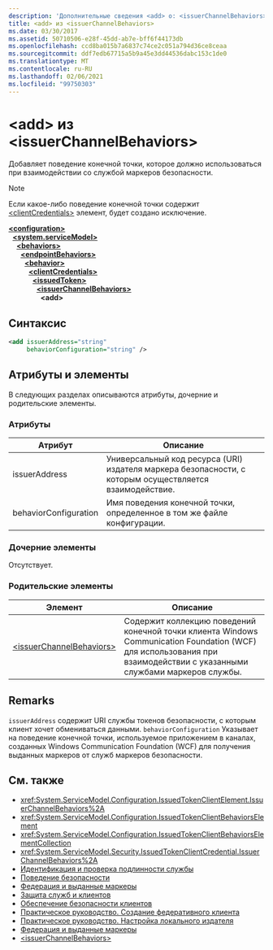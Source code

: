 ```yaml
---
description: 'Дополнительные сведения <add> о: <issuerChannelBehaviors>'
title: <add> из <issuerChannelBehaviors>
ms.date: 03/30/2017
ms.assetid: 50710506-e28f-45dd-ab7e-bff6f44173db
ms.openlocfilehash: ccd8ba015b7a6837c74ce2c051a794d36ce8ceaa
ms.sourcegitcommit: ddf7edb67715a5b9a45e3dd44536dabc153c1de0
ms.translationtype: MT
ms.contentlocale: ru-RU
ms.lasthandoff: 02/06/2021
ms.locfileid: "99750303"
---
```

# <a name="add-of-issuerchannelbehaviors"></a>\<add> из \<issuerChannelBehaviors>

Добавляет поведение конечной точки, которое должно использоваться при взаимодействии со службой маркеров безопасности.

> [!NOTE]
> Если какое-либо поведение конечной точки содержит [\<clientCredentials>](clientcredentials.md) элемент, будет создано исключение.

[**\<configuration>**](../configuration-element.md)\
&nbsp;&nbsp;[**\<system.serviceModel>**](system-servicemodel.md)\
&nbsp;&nbsp;&nbsp;&nbsp;[**\<behaviors>**](behaviors.md)\
&nbsp;&nbsp;&nbsp;&nbsp;&nbsp;&nbsp;[**\<endpointBehaviors>**](endpointbehaviors.md)\
&nbsp;&nbsp;&nbsp;&nbsp;&nbsp;&nbsp;&nbsp;&nbsp;[**\<behavior>**](behavior-of-endpointbehaviors.md)\
&nbsp;&nbsp;&nbsp;&nbsp;&nbsp;&nbsp;&nbsp;&nbsp;&nbsp;&nbsp;[**\<clientCredentials>**](clientcredentials.md)\
&nbsp;&nbsp;&nbsp;&nbsp;&nbsp;&nbsp;&nbsp;&nbsp;&nbsp;&nbsp;&nbsp;&nbsp;[**\<issuedToken>**](issuedtoken.md)\
&nbsp;&nbsp;&nbsp;&nbsp;&nbsp;&nbsp;&nbsp;&nbsp;&nbsp;&nbsp;&nbsp;&nbsp;&nbsp;&nbsp;[**\<issuerChannelBehaviors>**](issuerchannelbehaviors-element.md)\
&nbsp;&nbsp;&nbsp;&nbsp;&nbsp;&nbsp;&nbsp;&nbsp;&nbsp;&nbsp;&nbsp;&nbsp;&nbsp;&nbsp;&nbsp;&nbsp;**\<add>**  

## <a name="syntax"></a>Синтаксис

```xml
<add issuerAddress="string"
     behaviorConfiguration="string" />
```

## <a name="attributes-and-elements"></a>Атрибуты и элементы

В следующих разделах описываются атрибуты, дочерние и родительские элементы.

### <a name="attributes"></a>Атрибуты

|Атрибут|Описание|
|---------------|-----------------|
|issuerAddress|Универсальный код ресурса (URI) издателя маркера безопасности, с которым осуществляется взаимодействие.|
|behaviorConfiguration|Имя поведения конечной точки, определенное в том же файле конфигурации.|

### <a name="child-elements"></a>Дочерние элементы

Отсутствует.

### <a name="parent-elements"></a>Родительские элементы

|Элемент|Описание|
|-------------|-----------------|
|[\<issuerChannelBehaviors>](issuerchannelbehaviors-element.md)|Содержит коллекцию поведений конечной точки клиента Windows Communication Foundation (WCF) для использования при взаимодействии с указанными службами маркеров службы.|

## <a name="remarks"></a>Remarks

`issuerAddress` содержит URI службы токенов безопасности, с которым клиент хочет обмениваться данными. `behaviorConfiguration` Указывает на поведение конечной точки, используемое приложением в каналах, созданных Windows Communication Foundation (WCF) для получения выданных маркеров от служб маркеров безопасности.

## <a name="see-also"></a>См. также

- <xref:System.ServiceModel.Configuration.IssuedTokenClientElement.IssuerChannelBehaviors%2A>
- <xref:System.ServiceModel.Configuration.IssuedTokenClientBehaviorsElement>
- <xref:System.ServiceModel.Configuration.IssuedTokenClientBehaviorsElementCollection>
- <xref:System.ServiceModel.Security.IssuedTokenClientCredential.IssuerChannelBehaviors%2A>
- [Идентификация и проверка подлинности службы](../../../wcf/feature-details/service-identity-and-authentication.md)
- [Поведение безопасности](../../../wcf/feature-details/security-behaviors-in-wcf.md)
- [Федерация и выданные маркеры](../../../wcf/feature-details/federation-and-issued-tokens.md)
- [Защита служб и клиентов](../../../wcf/feature-details/securing-services-and-clients.md)
- [Обеспечение безопасности клиентов](../../../wcf/securing-clients.md)
- [Практическое руководство. Создание федеративного клиента](../../../wcf/feature-details/how-to-create-a-federated-client.md)
- [Практическое руководство. Настройка локального издателя](../../../wcf/feature-details/how-to-configure-a-local-issuer.md)
- [Федерация и выданные маркеры](../../../wcf/feature-details/federation-and-issued-tokens.md)
- [\<issuerChannelBehaviors>](issuerchannelbehaviors-element.md)
